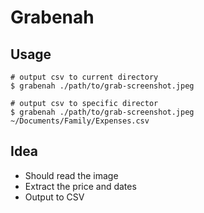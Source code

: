# Grabenah

## Usage

```shell
# output csv to current directory
$ grabenah ./path/to/grab-screenshot.jpeg

# output csv to specific director
$ grabenah ./path/to/grab-screenshot.jpeg ~/Documents/Family/Expenses.csv
```

## Idea

- Should read the image
- Extract the price and dates
- Output to CSV
